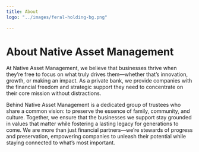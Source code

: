 ```yaml
---
title: About
logo: "../images/feral-holding-bg.png"

---
```


# About Native Asset Management
At Native Asset Management, we believe that businesses thrive when they’re free to focus on what truly drives them—whether that’s innovation, growth, or making an impact. As a private bank, we provide companies with the financial freedom and strategic support they need to concentrate on their core mission without distractions.

Behind Native Asset Management is a dedicated group of trustees who share a common vision: to preserve the essence of family, community, and culture. Together, we ensure that the businesses we support stay grounded in values that matter while fostering a lasting legacy for generations to come. We are more than just financial partners—we’re stewards of progress and preservation, empowering companies to unleash their potential while staying connected to what’s most important.




